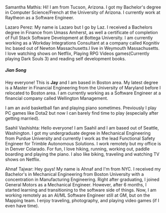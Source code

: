 Samantha Mathis: Hi! I am from Tucson, Arizona. I got my Bachelor's degree in Computer Science/French at the University of Arizona. I currently work at Raytheon as a Software Engineer. 


Lazaro Perez: My name is Lazaro but I go by Laz. I received a Bachelors degree in Finance from Umass Amherst, as well a certificate of completion of Full Stack Software Development at Bottega University. I am currently working as a Workday Integrations Consultant at a company called Kognitiv Inc based out of Newton Massachusetts.I live in Weymouth Massachusetts. I love watching shows on Netflix, Playing RPG Videos games(Currently playing Dark Souls 3) and reading self development books. 

<h5>Jian Song</h5> <p>Hey everyone! This is <strong>Jay</strong> and I am based in Boston area. My latest degree is a Master in Financial Engineering from the University of Maryland before I relocated to Boston area. I am currently working as a Software Engineer at a financial company called Wellington Management.</p> <p>I am an avid basketball fan and playing piano sometimes. Previously I play PC games like Dota2 but now I can barely find time to play (especially after getting married).</p>

Saahil Vashishta: Hello everyone! I am Saahil and I am based out of Seattle, Washington. I got my undergraduate degree in Mechanical Engineering from Purdue University and currently I work as the lead Functional Safety Engineer for Trimble Autonomous Solutions. I work remotely but my office is in Denver Colarado. For fun, I love hiking, running, working out, paddle boarding and playing the piano. I also like biking, traveling and watching TV shows on Netflix. 

Ahnaf Tajwar: Hey guys! My name is Ahnaf and I'm from NYC. I received my Bachelor's in Mechanical Engineering from Boston University with a concentration in Manufacturing Engineering. Right after graduating, I joined General Motors as a Mechanical Engineer. However, after 6 months, I started learning and transitioning to the software side of things. Now, I am working remotely as an AI/ML Software Engineer still at GM, but on the Mapping team. I enjoy traveling, photography, and playing video games (if I even have time). 
